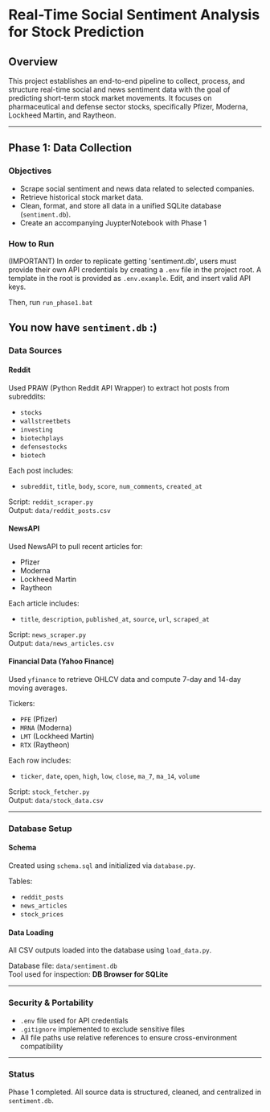 # Real-Time Social Sentiment Analysis for Stock Prediction

## Overview

This project establishes an end-to-end pipeline to collect, process, and structure real-time social and news sentiment data with the goal of predicting short-term stock market movements. It focuses on pharmaceutical and defense sector stocks, specifically Pfizer, Moderna, Lockheed Martin, and Raytheon.

---

## Phase 1: Data Collection

### Objectives
- Scrape social sentiment and news data related to selected companies.
- Retrieve historical stock market data.
- Clean, format, and store all data in a unified SQLite database (`sentiment.db`).
- Create an accompanying JuypterNotebook with Phase 1

### How to Run 

(IMPORTANT) In order to replicate getting 'sentiment.db', users must provide their own API credentials by creating a `.env` file in the project root. A template in the root is provided as `.env.example`. Edit, and insert valid API keys.

Then, run `run_phase1.bat`

You now have `sentiment.db` :)
---

### Data Sources

#### Reddit
Used PRAW (Python Reddit API Wrapper) to extract hot posts from subreddits:
- `stocks`
- `wallstreetbets`
- `investing`
- `biotechplays`
- `defensestocks`
- `biotech`

Each post includes:  
- `subreddit`, `title`, `body`, `score`, `num_comments`, `created_at`

Script: `reddit_scraper.py`  
Output: `data/reddit_posts.csv`

#### NewsAPI
Used NewsAPI to pull recent articles for:
- Pfizer
- Moderna
- Lockheed Martin
- Raytheon

Each article includes:  
- `title`, `description`, `published_at`, `source`, `url`, `scraped_at`

Script: `news_scraper.py`  
Output: `data/news_articles.csv`

#### Financial Data (Yahoo Finance)
Used `yfinance` to retrieve OHLCV data and compute 7-day and 14-day moving averages.

Tickers:
- `PFE` (Pfizer)
- `MRNA` (Moderna)
- `LMT` (Lockheed Martin)
- `RTX` (Raytheon)

Each row includes:  
- `ticker`, `date`, `open`, `high`, `low`, `close`, `ma_7`, `ma_14`, `volume`

Script: `stock_fetcher.py`  
Output: `data/stock_data.csv`

---

### Database Setup

#### Schema
Created using `schema.sql` and initialized via `database.py`.

Tables:
- `reddit_posts`
- `news_articles`
- `stock_prices`

#### Data Loading
All CSV outputs loaded into the database using `load_data.py`.

Database file: `data/sentiment.db`  
Tool used for inspection: **DB Browser for SQLite**

---

### Security & Portability
- `.env` file used for API credentials
- `.gitignore` implemented to exclude sensitive files
- All file paths use relative references to ensure cross-environment compatibility

---

### Status
Phase 1 completed. All source data is structured, cleaned, and centralized in `sentiment.db`.

